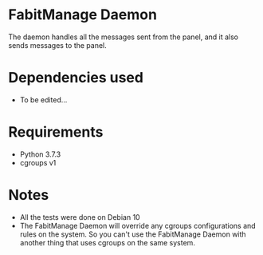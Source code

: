 # FabitManage Daemon
The daemon handles all the messages sent from the panel, and it also sends messages to the panel.

# Dependencies used
- To be edited...

# Requirements
- Python 3.7.3
- cgroups v1

# Notes
- All the tests were done on Debian 10
- The FabitManage Daemon will override any cgroups configurations and rules on the system. So you can't use the FabitManage Daemon with another thing that uses cgroups on the same system.